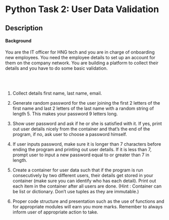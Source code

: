 # Python Task 2: User Data Validation

## Description

#### Background

You are the IT officer for HNG tech and you are in charge of onboarding new employees. You need the employee details to set up an account for them on the company network. You are building a platform to collect their details and you have to do some basic validation.

<br/>
<br/>

1. Collect details first name, last name, email.

2. Generate random password for the user joining the first 2 letters of the first name and last 2 letters of the last name with a random string of length 5. This makes your password 9 letters long.

3. Show user password and ask if he or she is satisfied with it. If yes, print out user details nicely from the container and that’s the end of the program, if no, ask user to choose a password himself.

4. If user inputs password, make sure it is longer than 7 characters before ending the program and printing out user details. If it is less than 7, prompt user to input a new password equal to or greater than 7 in length.

5. Create a container for user data such that if the program is run consecutively by two different users, their details get stored in your container (make sure you can identify who has each detail). Print out each item in the container after all users are done. (Hint : Container can be list or dictionary. Don’t use tuples as they are immutable.)

6. Proper code structure and presentation such as the use of functions and for appropriate modules will earn you more marks. Remember to always inform user of appropriate action to take.
